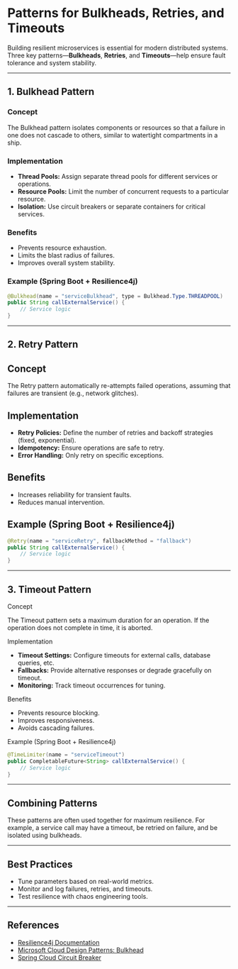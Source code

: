 # Patterns for Bulkheads, Retries, and Timeouts

Building resilient microservices is essential for modern distributed systems. Three key patterns—**Bulkheads**, **Retries**, and **Timeouts**—help ensure fault tolerance and system stability.

---

## 1. Bulkhead Pattern

### **Concept**

The Bulkhead pattern isolates components or resources so that a failure in one does not cascade to others, similar to watertight compartments in a ship.

### **Implementation**

- **Thread Pools:** Assign separate thread pools for different services or operations.
- **Resource Pools:** Limit the number of concurrent requests to a particular resource.
- **Isolation:** Use circuit breakers or separate containers for critical services.

### **Benefits**

- Prevents resource exhaustion.
- Limits the blast radius of failures.
- Improves overall system stability.

### **Example (Spring Boot + Resilience4j)**

```java
@Bulkhead(name = "serviceBulkhead", type = Bulkhead.Type.THREADPOOL)
public String callExternalService() {
    // Service logic
}
```

---

## 2. Retry Pattern

## Concept

The Retry pattern automatically re-attempts failed operations, assuming that failures are transient (e.g., network glitches).

## Implementation

- **Retry Policies:** Define the number of retries and backoff strategies (fixed, exponential).
- **Idempotency:** Ensure operations are safe to retry.
- **Error Handling:** Only retry on specific exceptions.

## Benefits

- Increases reliability for transient faults.
- Reduces manual intervention.

## Example (Spring Boot + Resilience4j)

```java
@Retry(name = "serviceRetry", fallbackMethod = "fallback")
public String callExternalService() {
    // Service logic
}
```

---

## 3. Timeout Pattern

Concept

The Timeout pattern sets a maximum duration for an operation. If the operation does not complete in time, it is aborted.

Implementation

- **Timeout Settings:** Configure timeouts for external calls, database queries, etc.
- **Fallbacks:** Provide alternative responses or degrade gracefully on timeout.
- **Monitoring:** Track timeout occurrences for tuning.

Benefits

- Prevents resource blocking.
- Improves responsiveness.
- Avoids cascading failures.

Example (Spring Boot + Resilience4j)

```java
@TimeLimiter(name = "serviceTimeout")
public CompletableFuture<String> callExternalService() {
    // Service logic
}
```

---

## **Combining Patterns**

These patterns are often used together for maximum resilience. For example, a service call may have a timeout, be retried on failure, and be isolated using bulkheads.

---

## **Best Practices**

- Tune parameters based on real-world metrics.
- Monitor and log failures, retries, and timeouts.
- Test resilience with chaos engineering tools.

---

## **References**

- [Resilience4j Documentation](https://resilience4j.readme.io/)
- [Microsoft Cloud Design Patterns: Bulkhead](https://learn.microsoft.com/en-us/azure/architecture/patterns/bulkhead)
- [Spring Cloud Circuit Breaker](https://spring.io/projects/spring-cloud-circuitbreaker)
